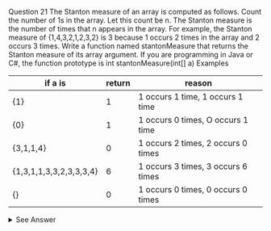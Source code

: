 Question 21
The Stanton measure of an array is computed as follows. Count the number of 1s in the array.
Let this count be n. The Stanton measure is the number of times that n appears in the array.
For example, the Stanton measure of {1,4,3,2,1,2,3,2} is 3 because 1 occurs 2 times in the array and
2 occurs 3 times.
Write a function named stantonMeasure that returns the Stanton measure of its array argument.
If you are programming in Java or C#, the function prototype is
int stantonMeasure(int[] a)
Examples

 if a is                 | return   | reason                                                     
-------------------------|----------|------------------------------------------------------------
 {1}                     | 1        | 1 occurs 1 time, 1 occurs 1 time                           
 {0}                     | 1        | 1 occurs 0 times, O occurs 1 time                          
 {3,1,1,4}               | 0        | 1 occurs 2 times, 2 occurs 0 times                         
 {1,3,1,1,3,3,2,3,3,3,4} | 6        | 1 occurs 3 times, 3 occurs 6 times                         
 {}                      | 0        | 1 occurs 0 times, 0 occurs 0 times                         


<details>
<summary>See Answer</summary>

```ruby
 public static int stantonMeasure(int[] arr) {
    int count = 0;
    int stantonMeasure = 0;
    for (int i = 0; i < arr.length; i++) {
        if (arr[i] == 1) {
            count++;
        }
    }
    for (int i = 0; i < arr.length; i++) {
        if (arr[i] == count) {
            stantonMeasure++;
        }
    }
    return stantonMeasure;
}
```
 
 ### Explanation
 
 The function stantonMeasure takes an integer array as an argument. The purpose of this function is to find the Stanton measure of the given array.

The Stanton measure of an array is defined as the number of times that the count of 1s in the array appears in the array.

Here's how the algorithm works:

First, we count the number of 1s in the array and store it in a variable n.

Then, we initialize a variable count to zero. This variable will keep track of how many times n occurs in the array.

We use a loop to iterate over the elements of the array.

For each element in the array, if it is equal to n, we increment the count variable by 1.

After the loop, we return the value of count as the result of the function.

The function returns the Stanton measure of the given array, which is the number of times that the count of 1s appears in the array.

</details>
